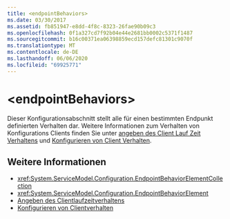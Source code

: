 ```yaml
---
title: <endpointBehaviors>
ms.date: 03/30/2017
ms.assetid: fb851947-e8dd-4f8c-8323-26fae90b09c3
ms.openlocfilehash: 0f1a327cd7f92b04e44e2681bb0002c5371f1487
ms.sourcegitcommit: b16c00371ea06398859ecd157defc81301c9070f
ms.translationtype: MT
ms.contentlocale: de-DE
ms.lasthandoff: 06/06/2020
ms.locfileid: "69925771"
---
```

# \<endpointBehaviors>
Dieser Konfigurationsabschnitt stellt alle für einen bestimmten Endpunkt definierten Verhalten dar. Weitere Informationen zum Verhalten von Konfigurations Clients finden Sie unter [angeben des Client Lauf Zeit Verhaltens](../../../wcf/specifying-client-run-time-behavior.md) und [Konfigurieren von Client Verhalten](../../../wcf/configuring-client-behaviors.md).  
  
## <a name="see-also"></a>Weitere Informationen

- <xref:System.ServiceModel.Configuration.EndpointBehaviorElementCollection>
- <xref:System.ServiceModel.Configuration.EndpointBehaviorElement>
- [Angeben des Clientlaufzeitverhaltens](../../../wcf/specifying-client-run-time-behavior.md)
- [Konfigurieren von Clientverhalten](../../../wcf/configuring-client-behaviors.md)
